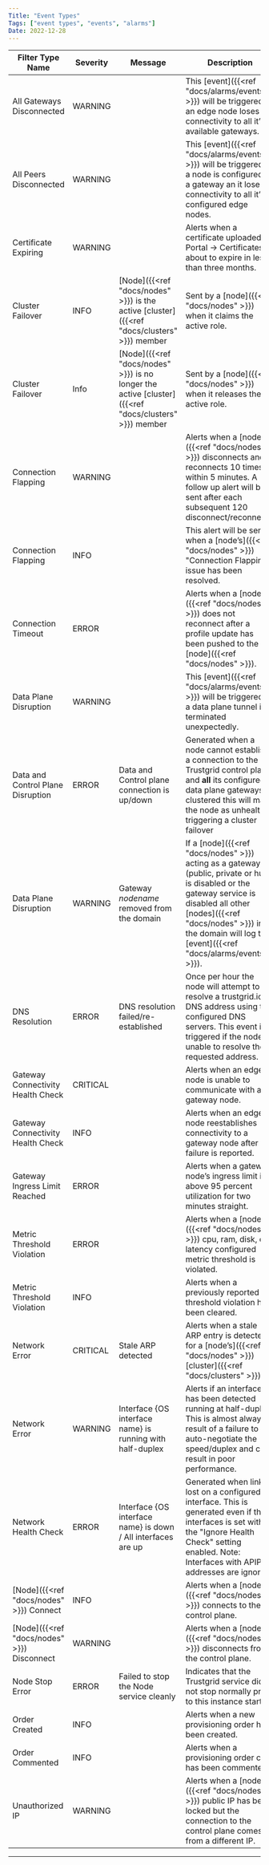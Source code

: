 ```yaml
---
Title: "Event Types"
Tags: ["event types", "events", "alarms"]
Date: 2022-12-28
---
```


| Filter Type Name                           | Severity | Message                                                                                              | Description                                                                                                                                                                                                                                        |
| ------------------------------------------ | -------- | ---------------------------------------------------------------------------------------------------- | -------------------------------------------------------------------------------------------------------------------------------------------------------------------------------------------------------------------------------------------------- |
| All Gateways Disconnected                  | WARNING  |                                                                                                      | This [event]({{<ref "docs/alarms/events" >}}) will be triggered if an edge node loses connectivity to all it’s available gateways.                                                                                                                |
| All Peers Disconnected                     | WARNING  |                                                                                                      | This [event]({{<ref "docs/alarms/events" >}}) will be triggered if a node is configured as a gateway an it lose connectivity to all it’s configured edge nodes.                                                                                   |
| Certificate Expiring                       | WARNING  |                                                                                                      | Alerts when a certificate uploaded via Portal → Certificates is about to expire in less than three months.                                                                                                                                         |
| Cluster Failover                           | INFO     | [Node]({{<ref "docs/nodes" >}}) is the active [cluster]({{<ref "docs/clusters" >}}) member           | Sent by a [node]({{<ref "docs/nodes" >}}) when it claims the active role.                                                                                                                                                                          |
| Cluster Failover                           | Info     | [Node]({{<ref "docs/nodes" >}}) is no longer the active [cluster]({{<ref "docs/clusters" >}}) member | Sent by a [node]({{<ref "docs/nodes" >}}) when it releases the active role.                                                                                                                                                                        |
| Connection Flapping                        | WARNING  |                                                                                                      | Alerts when a [node]({{<ref "docs/nodes" >}}) disconnects and reconnects 10 times within 5 minutes. A follow up alert will be sent after each subsequent 120 disconnect/reconnects.                                                                |
| Connection Flapping                        | INFO     |                                                                                                      | This alert will be sent when a [node’s]({{<ref "docs/nodes" >}}) "Connection Flapping" issue has been resolved.                                                                                                                                    |
| Connection Timeout                         | ERROR    |                                                                                                      | Alerts when a [node]({{<ref "docs/nodes" >}}) does not reconnect after a profile update has been pushed to the [node]({{<ref "docs/nodes" >}}).                                                                                                    |
| Data Plane Disruption                      | WARNING  |                                                                                                      | This [event]({{<ref "docs/alarms/events" >}}) will be triggered if a data plane tunnel is terminated unexpectedly.                                                                                                                                |
|Data and Control Plane Disruption| ERROR |  Data and Control plane connection is up/down | Generated when a node cannot establish a connection to the Trustgrid control plane and **all** its configured data plane gateways. If clustered this will mark the node as unhealthy triggering a cluster failover| 
| Data Plane Disruption                      | WARNING  | Gateway _nodename_ removed from the domain                                                           | If a [node]({{<ref "docs/nodes" >}}) acting as a gateway (public, private or hub) is disabled or the gateway service is disabled all other [nodes]({{<ref "docs/nodes" >}}) in the domain will log this [event]({{<ref "docs/alarms/events" >}}). |
| DNS Resolution | ERROR | DNS resolution failed/re-established | Once per hour the node will attempt to resolve a trustgrid.io DNS address using the configured DNS servers. This event is triggered if the node is unable to resolve the requested address. 
| Gateway Connectivity Health Check          | CRITICAL |                                                                                                      | Alerts when an edge node is unable to communicate with a gateway node.                                                                                                                                                                             |
| Gateway Connectivity Health Check          | INFO     |                                                                                                      | Alerts when an edge node reestablishes connectivity to a gateway node after a failure is reported.                                                                                                                                                 |
| Gateway Ingress Limit Reached              | ERROR    |                                                                                                      | Alerts when a gateway node’s ingress limit is above 95 percent utilization for two minutes straight.                                                                                                                                               |
| Metric Threshold Violation                 | ERROR    |                                                                                                      | Alerts when a [node]({{<ref "docs/nodes" >}}) cpu, ram, disk, or latency configured metric threshold is violated.                                                                                                                                  |
| Metric Threshold Violation                 | INFO     |                                                                                                      | Alerts when a previously reported threshold violation has been cleared.                                                                                                                                                                            |
| Network Error                              | CRITICAL | Stale ARP detected                                                                                   | Alerts when a stale ARP entry is detected for a [node’s]({{<ref "docs/nodes" >}}) [cluster]({{<ref "docs/clusters" >}}) IP.                                                                                                                        |
| Network Error                              | WARNING  | Interface {OS interface name} is running with half-duplex                                            | Alerts if an interface has been detected running at half-duplex. This is almost always a result of a failure to auto-negotiate the speed/duplex and can result in poor performance.                                                                |
| Network Health Check | ERROR | Interface {OS interface name} is down / All interfaces are up | Generated when link is lost on a configured interface. This is generated even if the interfaces is set with the "Ignore Health Check" setting enabled. Note: Interfaces with APIPA addresses are ignored. |
| [Node]({{<ref "docs/nodes" >}}) Connect    | INFO     |                                                                                                      | Alerts when a [node]({{<ref "docs/nodes" >}}) connects to the control plane.                                                                                                                                                                       |
| [Node]({{<ref "docs/nodes" >}}) Disconnect | WARNING  |                                                                                                      | Alerts when a [node]({{<ref "docs/nodes" >}}) disconnects from the control plane.                                                                                                                                                                  |
| Node Stop Error | ERROR | Failed to stop the Node service cleanly | Indicates that the Trustgrid service did not stop normally prior to this instance starting|
| Order Created                              | INFO     |                                                                                                      | Alerts when a new provisioning order has been created.                                                                                                                                                                                             |
| Order Commented                            | INFO     |                                                                                                      | Alerts when a provisioning order case has been commented.                                                                                                                                                                                          |
| Unauthorized IP                            | WARNING  |                                                                                                      | Alerts when a [node's]({{<ref "docs/nodes" >}}) public IP has been locked but the connection to the control plane comes from a different IP.                                                                                                       |

---
